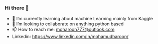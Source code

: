 ### Hi there 👋

- 🔭 I’m currently learning about machine Learning mainly from Kaggle
- 👯 I’m looking to collaborate on anything python based
- 📫 How to reach me: moharoon777@outlook.com
- Linkedin: https://www.linkedin.com/in/mohamudharoon/
<!-- - ⚡ Fun fact: I have a background of Electronic Engineering -->
<!--
**MoHaroon777/MoHaroon777** is a ✨ _special_ ✨ repository because its `README.md` (this file) appears on your GitHub profile.

Here are some ideas to get you started:


- 🤔 I’m looking for help with ...
-->
